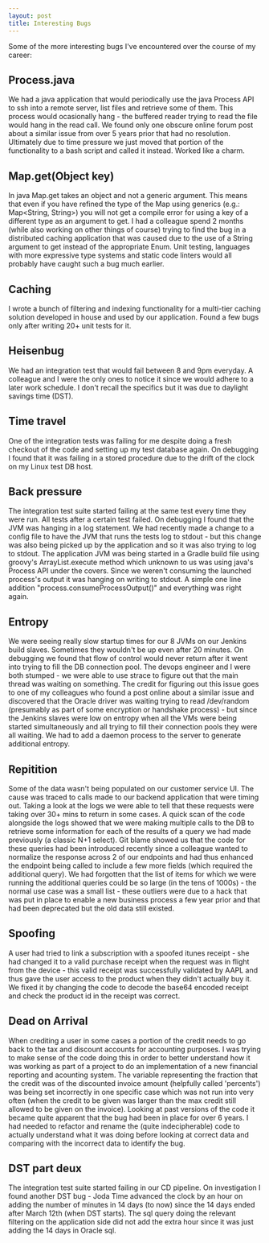 ```yaml
---
layout: post
title: Interesting Bugs
---
```


Some of the more interesting bugs I've encountered over the course of my career:

## Process.java
We had a java application that would periodically use the java Process API to ssh into a remote server, list files and retrieve some of them.
This process would ocasionally hang - the buffered reader trying to read the file would hang in the read call. We found only one obscure online forum post about a similar issue from over 5 years prior that had no resolution. Ultimately due to time pressure we just moved that portion of the functionality to a bash script and called it instead. Worked like a charm.

## Map.get(Object key)
In java Map.get takes an object and not a generic argument. This means that even if you have refined the type of the Map using generics (e.g.: Map<String, String>) you will not get a compile error for using a key of a different type as an argument to get. I had a colleague spend 2 months (while also working on other things of course) trying to find the bug in a distributed caching application that was caused due to the use of a String argument to get instead of the appropriate Enum. Unit testing, languages with more expressive type systems and static code linters would all probably have caught such a bug much earlier.

## Caching
I wrote a bunch of filtering and indexing functionality for a multi-tier caching solution developed in house and used by our application. Found a few bugs only after writing 20+ unit tests for it.

## Heisenbug
We had an integration test that would fail between 8 and 9pm everyday. A colleague and I were the only ones to notice it since we would adhere to a later work schedule. I don't recall the specifics but it was due to daylight savings time (DST).

## Time travel
One of the integration tests was failing for me despite doing a fresh checkout of the code and setting up my test database again. On debugging I found that it was failing in a stored procedure due to the drift of the clock on my Linux test DB host.

## Back pressure
The integration test suite started failing at the same test every time they were run. All tests after a certain test failed. On debugging I found that the JVM was hanging in a log statement. We had recently made a change to a config file to have the JVM that runs the tests log to stdout - but this change was also being picked up by the application and so it was also trying to log to stdout. The application JVM was being started in a Gradle build file using groovy's ArrayList.execute method which unknown to us was using java's Process API under the covers. Since we weren't consuming the launched process's output it was hanging on writing to stdout. A simple one line addition "process.consumeProcessOutput()" and everything was right again.

## Entropy
We were seeing really slow startup times for our 8 JVMs on our Jenkins build slaves. Sometimes they wouldn't be up even after 20 minutes. On debugging we found that flow of control would never return after it went into trying to fill the DB connection pool. The devops engineer and I were both stumped - we were able to use strace to figure out that the main thread was waiting on something. The credit for figuring out this issue goes to one of my colleagues who found a post online about a similar issue and discovered that the Oracle driver was waiting trying to read /dev/random (presumably as part of some encryption or handshake process) - but since the Jenkins slaves were low on entropy when all the VMs were being started simultaneously and all trying to fill their connection pools they were all waiting. We had to add a daemon process to the server to generate additional entropy.

## Repitition
Some of the data wasn't being populated on our customer service UI. The cause was traced to calls made to our backend application that were timing out. Taking a look at the logs we were able to tell that these requests were taking over 30+ mins to return in some cases. A quick scan of the code alongside the logs showed that we were making multiple calls to the DB to retrieve some information for each of the results of a query we had made previously (a classic N+1 select). Git blame showed us that the code for these queries had been introduced recently since a colleague wanted to normalize the response across 2 of our endpoints and had thus enhanced the endpoint being called to include a few more fields (which required the additional query). We had forgotten that the list of items for which we were running the additional queries could be so large (in the tens of 1000s) - the normal use case was a small list - these outliers were due to a hack that was put in place to enable a new business process a few year prior and that had been deprecated but the old data still existed.

## Spoofing
A user had tried to link a subscription with a spoofed itunes receipt - she had changed it to a valid purchase receipt when the request was in flight from the device - this valid receipt was successfully validated by AAPL and thus gave the user access to the product when they didn't actually buy it. We fixed it by changing the code to decode the base64 encoded receipt and check the product id in the receipt was correct.

## Dead on Arrival
When crediting a user in some cases a portion of the credit needs to go back to the tax and discount accounts for accounting purposes. I was trying to make sense of the code doing this in order to better understand how it was working as part of a project to do an implementation of a new financial reporting and acounting system. The variable representing the fraction that the credit was of the discounted invoice amount (helpfully called 'percents') was being set incorrectly in one specific case which was not run into very often (when the credit to be given was larger than the max credit still allowed to be given on the invoice). Looking at past versions of the code it became quite apparent that the bug had been in place for over 6 years. I had needed to refactor and rename the (quite indecipherable) code to actually understand what it was doing before looking at correct data and comparing with the incorrect data to identify the bug.

## DST part deux
The integration test suite started failing in our CD pipeline. On investigation I found another DST bug - Joda Time advanced the clock by an hour on adding the number of minutes in 14 days (to now) since the 14 days ended after March 12th (when DST starts). The sql query doing the relevant filtering on the application side did not add the extra hour since it was just adding the 14 days in Oracle sql.


